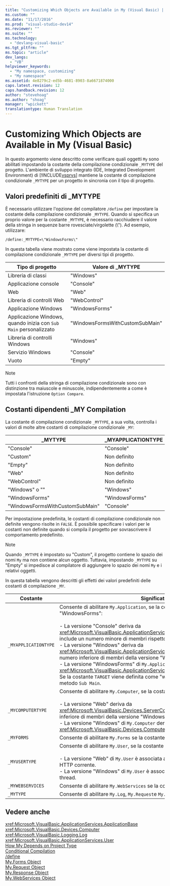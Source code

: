 ```yaml
---
title: "Customizing Which Objects are Available in My (Visual Basic) | Microsoft Docs"
ms.custom: ""
ms.date: "11/17/2016"
ms.prod: "visual-studio-dev14"
ms.reviewer: ""
ms.suite: ""
ms.technology: 
  - "devlang-visual-basic"
ms.tgt_pltfrm: ""
ms.topic: "article"
dev_langs: 
  - "VB"
helpviewer_keywords: 
  - "My namespace, customizing"
  - "My namespace"
ms.assetid: 4e8279c2-ed5b-4681-8903-8a6671874000
caps.latest.revision: 12
caps.handback.revision: 12
author: "stevehoag"
ms.author: "shoag"
manager: "wpickett"
translationtype: Human Translation
---
```

# Customizing Which Objects are Available in My (Visual Basic)
In questo argomento viene descritto come verificare quali oggetti `My` sono abilitati impostando la costante della compilazione condizionale `_MYTYPE` del progetto.  L'ambiente di sviluppo integrato \(IDE, Integrated Development Environment\) di [!INCLUDE[vsprvs](../../../csharp/includes/vsprvs_md.md)] mantiene la costante di compilazione condizionale `_MYTYPE` per un progetto in sincronia con il tipo di progetto.  
  
## Valori predefiniti di \_MYTYPE  
 È necessario utilizzare l'opzione del compilatore `/define` per impostare la costante della compilazione condizionale `_MYTYPE`.  Quando si specifica un proprio valore per la costante `_MYTYPE`, è necessario racchiudere il valore della stringa in sequenze barre rovesciate\/virgolette \(\\"\).  Ad esempio, utilizzare:  
  
```  
/define:_MYTYPE=\"WindowsForms\"  
```  
  
 In questa tabella viene mostrato come viene impostata la costante di compilazione condizionale `_MYTYPE` per diversi tipi di progetto.  
  
|Tipo di progetto|Valore di \_MYTYPE|  
|----------------------|------------------------|  
|Libreria di classi|"Windows"|  
|Applicazione console|"Console"|  
|Web|"Web"|  
|Libreria di controlli Web|"WebControl"|  
|Applicazione Windows|"WindowsForms"|  
|Applicazione Windows, quando inizia con `Sub Main` personalizzato|"WindowsFormsWithCustomSubMain"|  
|Libreria di controlli Windows|"Windows"|  
|Servizio Windows|"Console"|  
|Vuoto|"Empty"|  
  
> [!NOTE]
>  Tutti i confronti della stringa di compilazione condizionale sono con distinzione tra maiuscole e minuscole, indipendentemente a come è impostata l'istruzione `Option Compare`.  
  
## Costanti dipendenti \_MY Compilation  
 La costante di compilazione condizionale `_MYTYPE`, a sua volta, controlla i valori di molte altre costanti di compilazione condizionale `_MY`:  
  
|\_MYTYPE|\_MYAPPLICATIONTYPE|\_MYCOMPUTERTYPE|\_MYFORMS|\_MYUSERTYPE|\_MYWEBSERVICES|  
|--------------|-------------------------|----------------------|---------------|------------------|---------------------|  
|"Console"|"Console"|"Windows"|Non definito|"Windows"|TRUE|  
|"Custom"|Non definito|Non definito|Non definito|Non definito|Non definito|  
|"Empty"|Non definito|Non definito|Non definito|Non definito|Non definito|  
|"Web"|Non definito|"Web"|FALSE|"Web"|FALSE|  
|"WebControl"|Non definito|"Web"|FALSE|"Web"|TRUE|  
|"Windows" o ""|"Windows"|"Windows"|Non definito|"Windows"|TRUE|  
|"WindowsForms"|"WindowsForms"|"Windows"|TRUE|"Windows"|TRUE|  
|"WindowsFormsWithCustomSubMain"|"Console"|"Windows"|TRUE|"Windows"|TRUE|  
  
 Per impostazione predefinita, le costanti di compilazione condizionale non definite vengono risolte in `FALSE`.  È possibile specificare i valori per le costanti non definite quando si compila il progetto per sovrascrivere il comportamento predefinito.  
  
> [!NOTE]
>  Quando `_MYTYPE` è impostato su "Custom", il progetto contiene lo spazio dei nomi `My` ma non contiene alcun oggetto.  Tuttavia, impostando `_MYTYPE` su "Empty" si impedisce al compilatore di aggiungere lo spazio dei nomi `My` e i relativi oggetti.  
  
 In questa tabella vengono descritti gli effetti dei valori predefiniti delle costanti di compilazione `_MY`.  
  
|Costante|Significato|  
|--------------|-----------------|  
|`_MYAPPLICATIONTYPE`|Consente di abilitare `My.Application`, se la costante è "Console", Windows", o "WindowsForms":<br /><br /> -   La versione "Console" deriva da <xref:Microsoft.VisualBasic.ApplicationServices.ConsoleApplicationBase> e include un numero minore di membri rispetto alla versione "Windows".<br />-   La versione "Windows" deriva da <xref:Microsoft.VisualBasic.ApplicationServices.ApplicationBase> e dispone di un numero inferiore di membri della versione "WindowsForms".<br />-   La versione "WindowsForms" di `My.Application` deriva da <xref:Microsoft.VisualBasic.ApplicationServices.WindowsFormsApplicationBase>.  Se la costante `TARGET` viene definita come "winexe", la classe include un metodo `Sub Main`.|  
|`_MYCOMPUTERTYPE`|Consente di abilitare `My.Computer`, se la costante è "Web" o Windows":<br /><br /> -   La versione "Web" deriva da <xref:Microsoft.VisualBasic.Devices.ServerComputer> e dispone di un numero inferiore di membri della versione "Windows".<br />-   La versione "Windows" di `My.Computer` deriva da <xref:Microsoft.VisualBasic.Devices.Computer>.|  
|`_MYFORMS`|Consente di abilitare `My.Forms` se la costante è `TRUE`.|  
|`_MYUSERTYPE`|Consente di abilitare `My.User`, se la costante è "Web" o Windows":<br /><br /> -   La versione "Web" di `My.User` è associata all'identità dell'utente della richiesta HTTP corrente.<br />-   La versione "Windows" di `My.User` è associata al Principal corrente del thread.|  
|`_MYWEBSERVICES`|Consente di abilitare `My.WebServices` se la costante è `TRUE`.|  
|`_MYTYPE`|Consente di abilitare `My.Log`, `My.Request`e `My.Response` se la costante è "Web".|  
  
## Vedere anche  
 <xref:Microsoft.VisualBasic.ApplicationServices.ApplicationBase>   
 <xref:Microsoft.VisualBasic.Devices.Computer>   
 <xref:Microsoft.VisualBasic.Logging.Log>   
 <xref:Microsoft.VisualBasic.ApplicationServices.User>   
 [How My Depends on Project Type](../../../visual-basic/developing-apps/development-with-my/how-my-depends-on-project-type.md)   
 [Conditional Compilation](../../../visual-basic/programming-guide/program-structure/conditional-compilation.md)   
 [\/define](../../../visual-basic/reference/command-line-compiler/define.md)   
 [My.Forms Object](../../../visual-basic/language-reference/objects/my-forms-object.md)   
 [My.Request Object](../../../visual-basic/language-reference/objects/my-request-object.md)   
 [My.Response Object](../../../visual-basic/language-reference/objects/my-response-object.md)   
 [My.WebServices Object](../../../visual-basic/language-reference/objects/my-webservices-object.md)